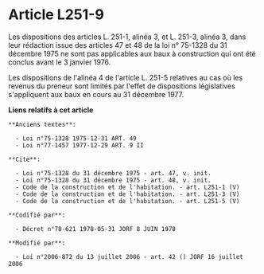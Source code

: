 # Article L251-9

Les dispositions des articles L. 251-1, alinéa 3, et L. 251-3, alinéa 3, dans leur rédaction issue des articles 47 et 48 de
la loi n° 75-1328 du 31 décembre 1975 ne sont pas applicables aux baux à construction qui ont été conclus avant le 3 janvier
1976. 

Les dispositions de l'alinéa 4 de l'article L. 251-5 relatives au cas où les revenus du preneur sont limités par l'effet de
dispositions législatives s'appliquent aux baux en cours au 31 décembre 1977.

**Liens relatifs à cet article**

	**Anciens textes**:

	  - Loi n°75-1328 1975-12-31 ART. 49
	  - Loi n°77-1457 1977-12-29 ART. 9 II

	**Cite**:

	  - Loi n°75-1328 du 31 décembre 1975 - art. 47, v. init.
	  - Loi n°75-1328 du 31 décembre 1975 - art. 48, v. init.
	  - Code de la construction et de l'habitation. - art. L251-1 (V)
	  - Code de la construction et de l'habitation. - art. L251-3 (V)
	  - Code de la construction et de l'habitation. - art. L251-5 (V)

	**Codifié par**:

	  - Décret n°78-621 1978-05-31 JORF 8 JUIN 1978

	**Modifié par**:

	  - Loi n°2006-872 du 13 juillet 2006 - art. 42 () JORF 16 juillet 2006
